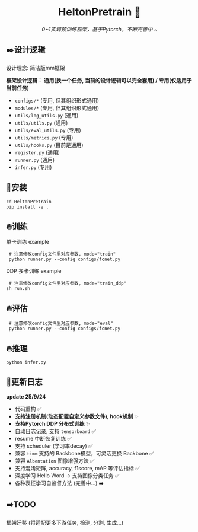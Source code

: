 <div align='center'>
    <h1>HeltonPretrain 🚀</h1>
    <p><em>0~1实现预训练框架，基于Pytorch，不断完善中 ~</em></p>
</div>




## ✒️设计逻辑
设计理念: 简洁版mm框架

**框架设计逻辑： 通用(换一个任务, 当前的设计逻辑可以完全套用) / 专用(仅适用于当前任务)**

- `configs/*` (专用, 但其组织形式通用)
- `modules/*` (专用, 但其组织形式通用)
- `utils/log_utils.py` (通用)
- `utils/utils.py` (通用)
- `utils/eval_utils.py` (专用)
- `utils/metrics.py` (专用)
- `utils/hooks.py` (目前是通用)
- `register.py` (通用)
- `runner.py` (通用)
- `infer.py` (专用)



## 🔧安装

```
cd HeltonPretrain
pip install -e .
```




## 🔥训练

单卡训练 example

```
 # 注意修改config文件里对应参数, mode="train"
 python runner.py --config configs/fcnet.py
```

DDP 多卡训练 example

```
 # 注意修改config文件里对应参数, mode="train_ddp"
sh run.sh
```



## 🔥评估

```
 # 注意修改config文件里对应参数, mode="eval"
 python runner.py --config configs/fcnet.py
```



## 🔥推理

```
python infer.py 
```



## 📃更新日志
**update 25/9/24**

- 代码重构 ✅
- **支持注册机制(动态配置自定义参数文件), hook机制** ✨
- **支持Pytorch DDP 分布式训练** ✨
- 自动日志记录, 支持 `tensorboard` ✅
- resume 中断恢复训练 ✅
- 支持 scheduler (学习率decay) ✅
- 兼容 `timm` 支持的 Backbone模型，可灵活更换 Backbone ✅
- 兼容 `Albentation` 图像增强方法 ✅
- 支持混淆矩阵, accuracy, f1score, mAP 等评估指标 ✅
- 深度学习 Hello Word -> 支持图像分类任务 ✅
- 各种表征学习自监督方法 (完善中...) ➡️



## ➡️TODO
框架迁移 (将适配更多下游任务, 检测, 分割, 生成...)

